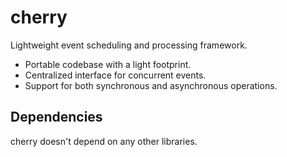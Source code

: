 # cherry
Lightweight event scheduling and processing framework.
- Portable codebase with a light footprint.
- Centralized interface for concurrent events.
- Support for both synchronous and asynchronous operations.

## Dependencies
cherry doesn't depend on any other libraries.
